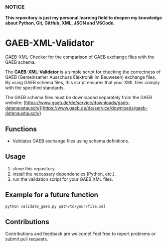 ### NOTICE

**This repository is just my personal learning field to deepen my knowledge about Python, Git, GitHub, XML, JSON and VSCode.**

# GAEB-XML-Validator
GAEB-XML-Checker for the comparison of GAEB exchange files with the GAEB schema.

The **GAEB-XML-Validator** is a simple script for checking the correctness of GAEB (Gemeinsamer Ausschuss Elektronik im Bauwesen) exchange files. By using GAEB schema files, this script ensures that your XML files comply with the specified standards.

The GAEB schema files must be downloaded separately from the GAEB website: [https://www.gaeb.de/de/service/downloads/gaeb-datenaustausch/](https://www.gaeb.de/de/service/downloads/gaeb-datenaustausch/)

## Functions

- Validates GAEB exchange files using schema definitions.

## Usage

1. clone this repository.
2. install the necessary dependencies (Python, etc.).
3. run the validation script for your GAEB XML files.

## Example for a future function

```bash
python validate_gaeb.py path/to/your/file.xml
```

## Contributions

Contributions and feedback are welcome! Feel free to report problems or submit pull requests.
